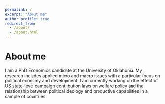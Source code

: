 ```yaml
---
permalink: /
excerpt: "About me"
author_profile: true
redirect_from: 
  - /about/
  - /about.html
---
```


# About me
I am a PhD Economics candidate at the University of Oklahoma. My research includes applied micro and macro issues with a particular focus on political economy and development. I am currently working on the effect of US state-level campaign contribution laws on welfare policy and the relationship between political ideology and productive capabilities in a sample of countries.
